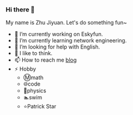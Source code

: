 ### Hi there 👋

My name is Zhu Jiyuan. Let's do something fun~

- 🔭 I’m currently working on Eskyfun.
- 🌱 I’m currently learning network engineering.
- 🤔 I’m looking for help with English.
- 💬 I like to think.
- 📫 How to reach me [blog](https://blog.ohayo.live)
- ⚡ Hobby
  - :m:math
  - :globe_with_meridians:code
  - :rocket:physics
  - :swimmer:swim
  - :star:Patrick Star

